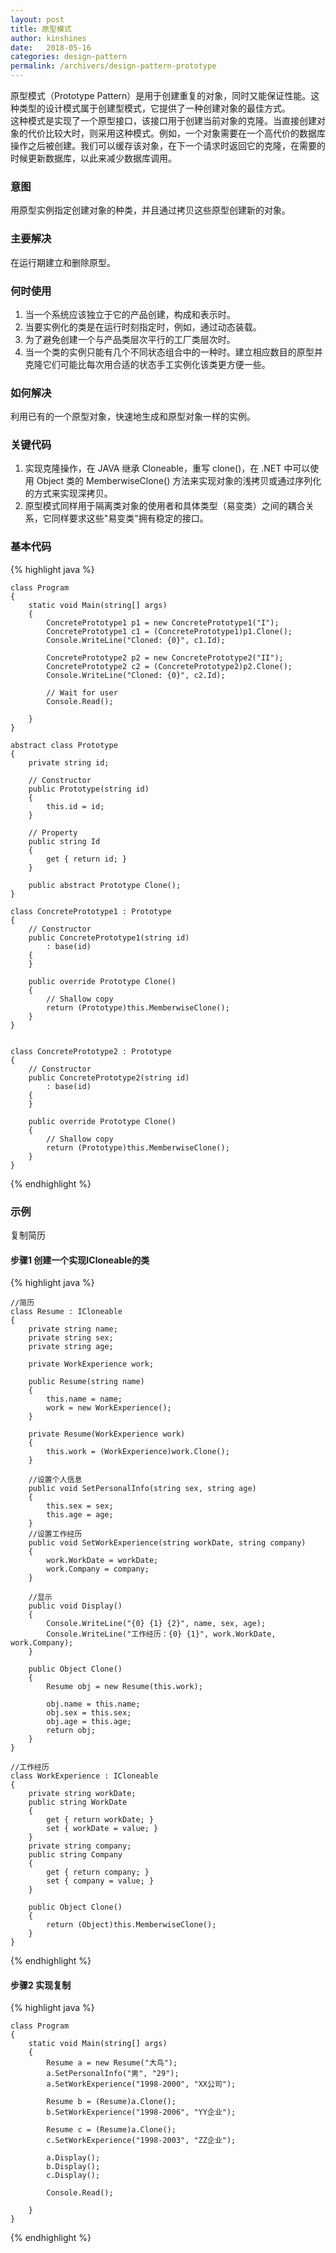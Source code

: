 ```yaml
---
layout: post
title: 原型模式
author: kinshines
date:   2018-05-16
categories: design-pattern
permalink: /archivers/design-pattern-prototype
---
```


<p class="lead">原型模式（Prototype Pattern）是用于创建重复的对象，同时又能保证性能。这种类型的设计模式属于创建型模式，它提供了一种创建对象的最佳方式。
<br/>
这种模式是实现了一个原型接口，该接口用于创建当前对象的克隆。当直接创建对象的代价比较大时，则采用这种模式。例如，一个对象需要在一个高代价的数据库操作之后被创建。我们可以缓存该对象，在下一个请求时返回它的克隆，在需要的时候更新数据库，以此来减少数据库调用。
</p>

### 意图
用原型实例指定创建对象的种类，并且通过拷贝这些原型创建新的对象。
### 主要解决
在运行期建立和删除原型。
### 何时使用
1. 当一个系统应该独立于它的产品创建，构成和表示时。 
2. 当要实例化的类是在运行时刻指定时，例如，通过动态装载。
3. 为了避免创建一个与产品类层次平行的工厂类层次时。 
4. 当一个类的实例只能有几个不同状态组合中的一种时。建立相应数目的原型并克隆它们可能比每次用合适的状态手工实例化该类更方便一些。
### 如何解决
利用已有的一个原型对象，快速地生成和原型对象一样的实例。
### 关键代码
 1. 实现克隆操作，在 JAVA 继承 Cloneable，重写 clone()，在 .NET 中可以使用 Object 类的 MemberwiseClone() 方法来实现对象的浅拷贝或通过序列化的方式来实现深拷贝。
 2. 原型模式同样用于隔离类对象的使用者和具体类型（易变类）之间的耦合关系，它同样要求这些"易变类"拥有稳定的接口。

### 基本代码

{% highlight java %}

    class Program
    {
        static void Main(string[] args)
        {
            ConcretePrototype1 p1 = new ConcretePrototype1("I");
            ConcretePrototype1 c1 = (ConcretePrototype1)p1.Clone();
            Console.WriteLine("Cloned: {0}", c1.Id);

            ConcretePrototype2 p2 = new ConcretePrototype2("II");
            ConcretePrototype2 c2 = (ConcretePrototype2)p2.Clone();
            Console.WriteLine("Cloned: {0}", c2.Id);

            // Wait for user 
            Console.Read();

        }
    }

    abstract class Prototype
    {
        private string id;

        // Constructor 
        public Prototype(string id)
        {
            this.id = id;
        }

        // Property 
        public string Id
        {
            get { return id; }
        }

        public abstract Prototype Clone();
    }

    class ConcretePrototype1 : Prototype
    {
        // Constructor 
        public ConcretePrototype1(string id)
            : base(id)
        {
        }

        public override Prototype Clone()
        {
            // Shallow copy 
            return (Prototype)this.MemberwiseClone();
        }
    }


    class ConcretePrototype2 : Prototype
    {
        // Constructor 
        public ConcretePrototype2(string id)
            : base(id)
        {
        }

        public override Prototype Clone()
        {
            // Shallow copy 
            return (Prototype)this.MemberwiseClone();
        }
    }

{% endhighlight %}

### 示例
复制简历

#### 步骤1 创建一个实现ICloneable的类

{% highlight java %}

    //简历
    class Resume : ICloneable
    {
        private string name;
        private string sex;
        private string age;

        private WorkExperience work;

        public Resume(string name)
        {
            this.name = name;
            work = new WorkExperience();
        }

        private Resume(WorkExperience work)
        {
            this.work = (WorkExperience)work.Clone();
        }

        //设置个人信息
        public void SetPersonalInfo(string sex, string age)
        {
            this.sex = sex;
            this.age = age;
        }
        //设置工作经历
        public void SetWorkExperience(string workDate, string company)
        {
            work.WorkDate = workDate;
            work.Company = company;
        }

        //显示
        public void Display()
        {
            Console.WriteLine("{0} {1} {2}", name, sex, age);
            Console.WriteLine("工作经历：{0} {1}", work.WorkDate, work.Company);
        }

        public Object Clone()
        {
            Resume obj = new Resume(this.work);

            obj.name = this.name;
            obj.sex = this.sex;
            obj.age = this.age;
            return obj;
        }
    }

    //工作经历
    class WorkExperience : ICloneable
    {
        private string workDate;
        public string WorkDate
        {
            get { return workDate; }
            set { workDate = value; }
        }
        private string company;
        public string Company
        {
            get { return company; }
            set { company = value; }
        }

        public Object Clone()
        {
            return (Object)this.MemberwiseClone();
        }
    }

{% endhighlight %}

#### 步骤2 实现复制

{% highlight java %}

    class Program
    {
        static void Main(string[] args)
        {
            Resume a = new Resume("大鸟");
            a.SetPersonalInfo("男", "29");
            a.SetWorkExperience("1998-2000", "XX公司");

            Resume b = (Resume)a.Clone();
            b.SetWorkExperience("1998-2006", "YY企业");

            Resume c = (Resume)a.Clone();
            c.SetWorkExperience("1998-2003", "ZZ企业");

            a.Display();
            b.Display();
            c.Display();

            Console.Read();

        }
    }

{% endhighlight %}